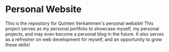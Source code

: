 # Personal Website
This is the repository for Quinten Verkammen's personal website! This project serves as my personal
portfolio to showcase myself, my personal projects, and may even become a personal blog in the future.
It also serves as a refresher on web development for myself, and an opportunity to grow these skills!
